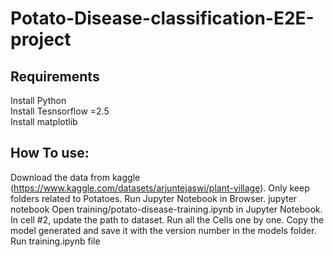 # Potato-Disease-classification-E2E-project

## Requirements

Install Python\
Install Tesnsorflow =2.5\
Install matplotlib


## How To use:
Download the data from kaggle (https://www.kaggle.com/datasets/arjuntejaswi/plant-village).
Only keep folders related to Potatoes.
Run Jupyter Notebook in Browser.
jupyter notebook
Open training/potato-disease-training.ipynb in Jupyter Notebook.
In cell #2, update the path to dataset.
Run all the Cells one by one.
Copy the model generated and save it with the version number in the models folder.
Run training.ipynb file

